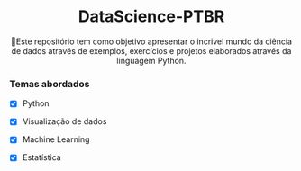 <h1 align="center">DataScience-PTBR</h1>
<p align="center">🚀Este repositório tem como objetivo apresentar o incrivel mundo da ciência de dados através de exemplos, exercícios e projetos elaborados através da linguagem Python.</p>

### Temas abordados

- [x] Python
- [x] Visualização de dados
- [x] Machine Learning
- [x] Estatística

